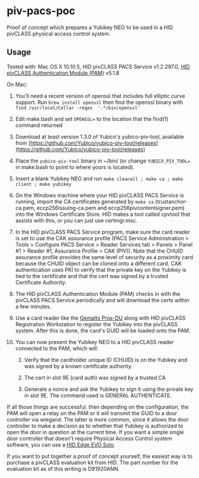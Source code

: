 
# piv-pacs-poc

Proof of concept which prepares a Yubikey NEO to be used in a HID pivCLASS physical access control system.

## Usage

Tested with: Mac OS X 10.10.5, HID pivCLASS PACS Service v1.2.297.0, [HID pivCLASS Authentication Module (PAM)](http://www.hidglobal.com/products/controllers/pivclass/pivclass-authentication-module) v5.1.8

On Mac:

1. You'll need a recent version of openssl that includes full elliptic curve support. Run `brew install openssl` then find the openssl binary with `find /usr/local/Cellar -regex  '.*/bin/openssl'`

2. Edit make.bash and set `OPENSSL=` to the location that the find(1) command returned

3. Download at least version 1.3.0 of Yubico's yubico-piv-tool, available from [https://github.com/Yubico/yubico-piv-tool/releases](https://github.com/Yubico/yubico-piv-tool/releases)

4. Place the `yubico-piv-tool` binary in ~/bin/ (or change `YUBICO_PIV_TOOL=` in make.bash to point to where yours is located).

5. Insert a blank Yubikey NEO and run `make cleanall ; make ca ; make client ; make yubikey`

6. On the Windows machine where your HID pivCLASS PACS Service is running, import the CA certificates generated by `make ca` (trustanchor-ca.pem, eccp256issuing-ca.pem and eccp256pivcontentsigner.pem) into the Windows Certificate Store.  HID makes a tool called cpvtool that assists with this, or you can just use certmgr.msc.

7. In the HID pivCLASS PACS Service program, make sure the card reader is set to use the CAK assurance profile (PACS Service Administration > Tools > Configure PACS Service > Reader Services tab > Panels > Panel #1 > Reader #1, Assurance Profile = CAK (PIV)).  Note that the CHUID assurance profile provides the same level of security as a proximity card because the CHUID object can be cloned onto a different card. CAK authentication uses PKI to verify that the private key on the Yubikey is tied to the certificate and that the cert was signed by a trusted Certificate Authority.

8. The HID pivCLASS Authentication Module (PAM) checks in with the pivCLASS PACS Service periodically and will download the certs within a few minutes.

9. Use a card reader like the [Gemalto Prox-DU](http://www.smartcardfocus.us/shop/ilp/id~478/gemalto-prox-du-idbridge-cl3000-/p/index.shtml) along with HID pivCLASS Registration Workstation to register the Yubikey into the pivCLASS system.  After this is done, the card's GUID will be loaded onto the PAM.

10. You can now present the Yubikey NEO to a HID pivCLASS reader connected to the PAM, which will:

    1. Verify that the cardholder unique ID (CHUID) is on the Yubikey and was signed by a known certificate authority.

    2. The cert in slot 9E (card auth) was signed by a trusted CA

    3. Generate a nonce and ask the Yubikey to sign it using the private key in slot 9E.  The command used is GENERAL AUTHENTICATE.

If all those things are successful, then depending on the configuration, the PAM will open a relay on the PAM or it will transmit the GUID to a door controller via wiegand.  The latter is more common, since it allows the door controller to make a decision as to whether that Yubikey is authorized to open the door in question at the current time.  If you want a simple single door controller that doesn't require Physical Access Control system software, you can use a [HID Edge EVO Solo](http://www.hidglobal.com/products/controllers/edge-evo/solo-esh400-k).

If you want to put together a proof of concept yourself, the easiest way is to purchase a pivCLASS evaluation kit from HID.  The part number for the evaluation kit as of this writing is D91920ANN.


